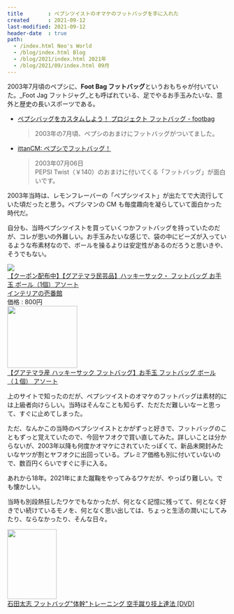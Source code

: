 ```yaml
---
title        : ペプシツイストのオマケのフットバッグを手に入れた
created      : 2021-09-12
last-modified: 2021-09-12
header-date  : true
path:
  - /index.html Neo's World
  - /blog/index.html Blog
  - /blog/2021/index.html 2021年
  - /blog/2021/09/index.html 09月
---
```


2003年7月頃のペプシに、**Foot Bag フットバッグ**というおもちゃが付いていた。_Foot Jag フットジャグ_とも呼ばれている、足でやるお手玉みたいな、意外と歴史の長いスポーツである。

- [ペプシバッグをカスタムしよう！ プロジェクト フットバッグ - footbag](https://kochinet.info/usr/footbag/prj/pepsi.php)
  > 2003年の7月頃、ペプシのおまけにフットバッグがついてました。
- [ittanCM: ペプシでフットバッグ！](http://ittancm.s31.xrea.com/archives/000019.html)
  > 2003年07月06日  
  > PEPSI Twist（￥140）のおまけに付いてくる「フットバッグ」が面白いです。

2003年当時は、レモンフレーバーの「ペプシツイスト」が出たてで大流行していた頃だったと思う。ペプシマンの CM も毎度趣向を凝らしていて面白かった時代だ。

自分も、当時ペプシツイストを買っていくつかフットバッグを持っていたのだが、コレが思いの外難しい。お手玉みたいな感じで、袋の中にビーズが入っているような布素材なので、ボールを操るよりは安定性があるのだろうと思いきや、そうでもない。

<div class="ad-rakuten">
  <div class="ad-rakuten-image">
    <a href="https://hb.afl.rakuten.co.jp/hgc/g00qpav2.waxyc2f3.g00qpav2.waxyd9f4/?pc=https%3A%2F%2Fitem.rakuten.co.jp%2F1bankanwebshop%2Fds-2314955%2F&amp;m=http%3A%2F%2Fm.rakuten.co.jp%2F1bankanwebshop%2Fi%2F54788029%2F">
      <img src="https://thumbnail.image.rakuten.co.jp/@0_mall/1bankanwebshop/cabinet/dsproducts/756/0002314955-1.jpg?_ex=128x128">
    </a>
  </div>
  <div class="ad-rakuten-info">
    <div class="ad-rakuten-title">
      <a href="https://hb.afl.rakuten.co.jp/hgc/g00qpav2.waxyc2f3.g00qpav2.waxyd9f4/?pc=https%3A%2F%2Fitem.rakuten.co.jp%2F1bankanwebshop%2Fds-2314955%2F&amp;m=http%3A%2F%2Fm.rakuten.co.jp%2F1bankanwebshop%2Fi%2F54788029%2F">【クーポン配布中】【グアテマラ民芸品】ハッキーサック・ フットバッグ お手玉 ボール（1個）アソート</a>
    </div>
    <div class="ad-rakuten-shop">
      <a href="https://hb.afl.rakuten.co.jp/hgc/g00qpav2.waxyc2f3.g00qpav2.waxyd9f4/?pc=https%3A%2F%2Fwww.rakuten.co.jp%2F1bankanwebshop%2F&amp;m=http%3A%2F%2Fm.rakuten.co.jp%2F1bankanwebshop%2F">インテリアの壱番館</a>
    </div>
    <div class="ad-rakuten-price">価格 : 800円</div>
  </div>
</div>

<div class="ad-amazon">
  <div class="ad-amazon-image">
    <a href="https://www.amazon.co.jp/dp/B0735B41ND?tag=neos21-22&amp;linkCode=osi&amp;th=1&amp;psc=1">
      <img src="https://m.media-amazon.com/images/I/51ecwcXm+pL._SL160_.jpg" width="160" height="142">
    </a>
  </div>
  <div class="ad-amazon-info">
    <div class="ad-amazon-title">
      <a href="https://www.amazon.co.jp/dp/B0735B41ND?tag=neos21-22&amp;linkCode=osi&amp;th=1&amp;psc=1">【グアテマラ産 ハッキーサック フットバッグ】お手玉 フットバッグ ボール（１個） アソート</a>
    </div>
  </div>
</div>

上のサイトで知ったのだが、ペプシツイストのオマケのフットバッグは素材的には上級者向けらしい。当時はそんなことも知らず、ただただ難しいなーと思って、すぐに止めてしまった。

ただ、なんかこの当時のペプシツイストとかがずっと好きで、フットバッグのこともずっと覚えていたので、今回ヤフオクで買い直してみた。詳しいことは分からないが、2003年以降も何度かオマケにされていたっぽくて、新品未開封みたいなヤツが割とヤフオクに出回っている。プレミア価格も別に付いていないので、数百円くらいですぐに手に入る。

あれから18年。2021年にまた蹴鞠をやってみるワケだが、やっぱり難しい。でも懐かしい。

当時も別段熱狂したワケでもなかったが、何となく記憶に残ってて、何となく好きでい続けているモノを、何となく思い出しては、ちょっと生活の潤いにしてみたり、ならなかったり、そんな日々。

<div class="ad-amazon">
  <div class="ad-amazon-image">
    <a href="https://www.amazon.co.jp/dp/B00LHGWIZQ?tag=neos21-22&amp;linkCode=osi&amp;th=1&amp;psc=1">
      <img src="https://m.media-amazon.com/images/I/612lBjnW72L._SL160_.jpg" width="113" height="160">
    </a>
  </div>
  <div class="ad-amazon-info">
    <div class="ad-amazon-title">
      <a href="https://www.amazon.co.jp/dp/B00LHGWIZQ?tag=neos21-22&amp;linkCode=osi&amp;th=1&amp;psc=1">石田太志 フットバッグ&quot;体幹&quot;トレーニング 空手蹴り技上達法 [DVD]</a>
    </div>
  </div>
</div>
